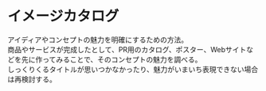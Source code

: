 # イメージカタログ

アイディアやコンセプトの魅力を明確にするための方法。  
商品やサービスが完成したとして、PR用のカタログ、ポスター、Webサイトなどを先に作ってみることで、そのコンセプトの魅力を調べる。  
しっくりくるタイトルが思いつかなかったり、魅力がいまいち表現できない場合は再検討する。
